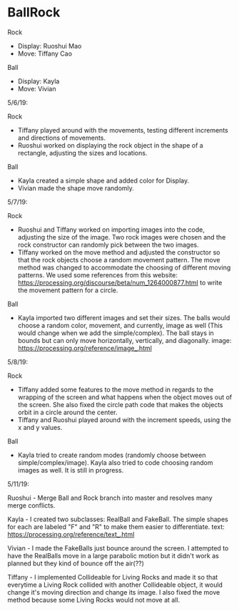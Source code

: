 # BallRock

Rock
- Display: Ruoshui Mao
- Move: Tiffany Cao

Ball
- Display: Kayla
- Move: Vivian


5/6/19:

Rock

- Tiffany played around with the movements, testing different increments and directions of movements.
- Ruoshui worked on displaying the rock object in the shape of a rectangle, adjusting the sizes and locations.

Ball

- Kayla created a simple shape and added color for Display.
- Vivian made the shape move randomly.


5/7/19:

Rock

- Ruoshui and Tiffany worked on importing images into the code, adjusting the size of the image. Two rock images were chosen and the rock constructor can randomly pick between the two images.
- Tiffany worked on the move method and adjusted the constructor so that the rock objects choose a random movement pattern. The move method was changed to accommodate the choosing of different moving patterns.
We used some references from this website: https://processing.org/discourse/beta/num_1264000877.html to write the movement pattern for a circle.

Ball

- Kayla imported two different images and set their sizes. The balls would choose a random color, movement, and currently, image as well (This would change when we add the simple/complex).  The ball stays in bounds but can only move horizontally, vertically, and diagonally.
image: https://processing.org/reference/image_.html

5/8/19:

Rock

- Tiffany added some features to the move method in regards to the wrapping of the screen and what happens when the object moves out of the screen. She also fixed the circle path code that makes the objects orbit in a circle around the center.
- Tiffany and Ruoshui played around with the increment speeds, using the x and y values.

Ball

- Kayla tried to create random modes (randomly choose between simple/complex/image). Kayla also tried to code choosing random images as well.  It is still in progress.


5/11/19:

Ruoshui - Merge Ball and Rock branch into master and resolves many merge conflicts.

Kayla - I created two subclasses: RealBall and FakeBall.  The simple shapes for each are labeled "F" and "R" to make them easier to differentiate.
text: https://processing.org/reference/text_.html

Vivian - I made the FakeBalls just bounce around the screen. I attempted to have the RealBalls move in a large parabolic motion but it didn't work as planned but they kind of bounce off the air(??)

Tiffany - I implemented Collideable for Living Rocks and made it so that everytime a Living Rock collided with another Collideable object, it would change it's moving direction and change its image. I also fixed the move method because some Living Rocks would not move at all.
